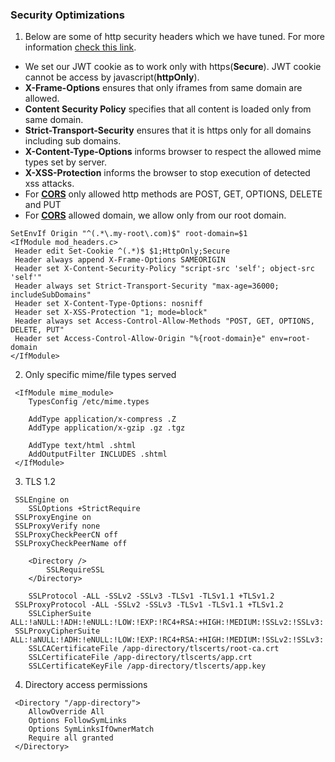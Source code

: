 ### Security Optimizations ######

1. Below are some of http security headers which we have tuned. For more information [check this link](https://nullsweep.com/http-security-headers-a-complete-guide/). 
  * We set our JWT cookie as to work only with https(**Secure**). JWT cookie cannot be access by javascript(**httpOnly**). 
  * **X-Frame-Options** ensures that only iframes from same domain are allowed. 
  * **Content Security Policy** specifies that all content is loaded only from same domain. 
  * **Strict-Transport-Security** ensures that it is https only for all domains including sub domains. 
  * **X-Content-Type-Options** informs browser to respect the allowed mime types set by server.
  * **X-XSS-Protection** informs the browser to stop execution of detected xss attacks.
  * For **[CORS](https://developer.mozilla.org/en-US/docs/Web/HTTP/CORS)** only allowed http methods are POST, GET, OPTIONS, DELETE and     PUT
  * For **[CORS](https://developer.mozilla.org/en-US/docs/Web/HTTP/CORS)** allowed domain, we allow only from our root domain.
  
 ```
 SetEnvIf Origin "^(.*\.my-root\.com)$" root-domain=$1
 <IfModule mod_headers.c>
  Header edit Set-Cookie ^(.*)$ $1;HttpOnly;Secure
  Header always append X-Frame-Options SAMEORIGIN
  Header set X-Content-Security-Policy "script-src 'self'; object-src 'self'"
  Header always set Strict-Transport-Security "max-age=36000; includeSubDomains"
  Header set X-Content-Type-Options: nosniff
  Header set X-XSS-Protection "1; mode=block"
  Header always set Access-Control-Allow-Methods "POST, GET, OPTIONS, DELETE, PUT"
  Header set Access-Control-Allow-Origin "%{root-domain}e" env=root-domain
 </IfModule>
 ```
 
2. Only specific mime/file types served

```
 <IfModule mime_module>
    TypesConfig /etc/mime.types

    AddType application/x-compress .Z
    AddType application/x-gzip .gz .tgz

    AddType text/html .shtml
    AddOutputFilter INCLUDES .shtml
 </IfModule>

```

3. TLS 1.2

```
 SSLEngine on
	SSLOptions +StrictRequire
 SSLProxyEngine on
 SSLProxyVerify none
 SSLProxyCheckPeerCN off
 SSLProxyCheckPeerName off

	<Directory />
		SSLRequireSSL
	</Directory>

	SSLProtocol -ALL -SSLv2 -SSLv3 -TLSv1 -TLSv1.1 +TLSv1.2
 SSLProxyProtocol -ALL -SSLv2 -SSLv3 -TLSv1 -TLSv1.1 +TLSv1.2
	SSLCipherSuite ALL:!aNULL:!ADH:!eNULL:!LOW:!EXP:!RC4+RSA:+HIGH:!MEDIUM:!SSLv2:!SSLv3:!IDEA:!RC2:!DSS:!TLSv1:!TLSv1.1:!DES:!3DES
 SSLProxyCipherSuite ALL:!aNULL:!ADH:!eNULL:!LOW:!EXP:!RC4+RSA:+HIGH:!MEDIUM:!SSLv2:!SSLv3:!IDEA:!RC2:!DSS:!TLSv1:!TLSv1.1:!DES:!3DES
	SSLCACertificateFile /app-directory/tlscerts/root-ca.crt
	SSLCertificateFile /app-directory/tlscerts/app.crt
	SSLCertificateKeyFile /app-directory/tlscerts/app.key

```
4. Directory access permissions

```
 <Directory "/app-directory">
    AllowOverride All
    Options FollowSymLinks
    Options SymLinksIfOwnerMatch
    Require all granted
 </Directory>

```

